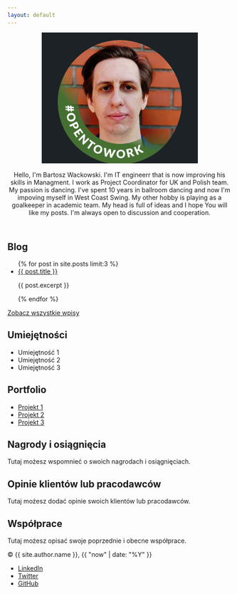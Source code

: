 ```yaml
---
layout: default
---
```


<header>
  <img src="/assets/images/head.png" alt="Moje zdjęcie profilowe">
  <p>Hello, I'm Bartosz Wackowski. I'm IT engineerr that is now improving his skills in Managment. I work as Project Coordinator for UK and Polish team.
  My passion is dancing. I've spent 10 years in ballroom dancing and now I'm impoving myself in West Coast Swing. My other hobby is playing as a goalkeeper
  in academic team. My head is full of ideas and I hope You will like my posts. I'm always open to discussion and cooperation.
</p>
</header>

<main>
  <section>
    <h2>Blog</h2>
    <ul>
      {% for post in site.posts limit:3 %}
      <li>
        <a href="{{ post.url }}">{{ post.title }}</a>
        <p>{{ post.excerpt }}</p>
      </li>
      {% endfor %}
    </ul>
    <a href="/blog">Zobacz wszystkie wpisy</a>
  </section>

  <section>
    <h2>Umiejętności</h2>
    <ul>
      <li>Umiejętność 1</li>
      <li>Umiejętność 2</li>
      <li>Umiejętność 3</li>
    </ul>
  </section>

  <section>
    <h2>Portfolio</h2>
    <ul>
      <li><a href="#">Projekt 1</a></li>
      <li><a href="#">Projekt 2</a></li>
      <li><a href="#">Projekt 3</a></li>
    </ul>
  </section>

  <section>
    <h2>Nagrody i osiągnięcia</h2>
    <p>Tutaj możesz wspomnieć o swoich nagrodach i osiągnięciach.</p>
  </section>

  <section>
    <h2>Opinie klientów lub pracodawców</h2>
    <p>Tutaj możesz dodać opinie swoich klientów lub pracodawców.</p>
  </section>

  <section>
    <h2>Współprace</h2>
    <p>Tutaj możesz opisać swoje poprzednie i obecne współprace.</p>
  </section>
</main>

<footer>
  <p>© {{ site.author.name }}, {{ "now" | date: "%Y" }}</p>
  <ul>
    <li><a href="#">LinkedIn</a></li>
    <li><a href="#">Twitter</a></li>
    <li><a href="#">GitHub</a></li>
  </ul>
</footer>
